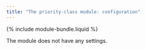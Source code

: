 ```yaml
---
title: "The priority-class module: configuration"
---
```


{% include module-bundle.liquid %}

The module does not have any settings.
